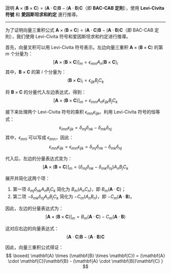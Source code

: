 證明 $\mathbf{A} \times (\mathbf{B} \times \mathbf{C}) = (\mathbf{A} \cdot \mathbf{C})\mathbf{B} - (\mathbf{A} \cdot \mathbf{B})\mathbf{C}$（即 **BAC-CAB 定則**），使用 **Levi-Civita 符號** 和 **愛因斯坦求和約定** 進行推導。

---

为了证明向量三重积公式 $\mathbf{A} \times (\mathbf{B} \times \mathbf{C}) = (\mathbf{A} \cdot \mathbf{C})\mathbf{B} - (\mathbf{A} \cdot \mathbf{B})\mathbf{C}$（即 BAC-CAB 定則），我们使用 Levi-Civita 符号和爱因斯坦求和约定进行推導。

首先，向量叉积可以用 Levi-Civita 符号表示。左边向量三重积 $\mathbf{A} \times (\mathbf{B} \times \mathbf{C})$ 的第 $m$ 个分量为：
$$
[\mathbf{A} \times (\mathbf{B} \times \mathbf{C})]_m = \epsilon_{mni} A_n (\mathbf{B} \times \mathbf{C})_i
$$
其中，$\mathbf{B} \times \mathbf{C}$ 的第 $i$ 个分量为：
$$
(\mathbf{B} \times \mathbf{C})_i = \epsilon_{ijk} B_j C_k
$$

将 $\mathbf{B} \times \mathbf{C}$ 的分量代入左边表达式，得到：
$$
[\mathbf{A} \times (\mathbf{B} \times \mathbf{C})]_m = \epsilon_{mni} A_n \epsilon_{ijk} B_j C_k
$$

接下来处理两个 Levi-Civita 符号的乘积 $\epsilon_{mni} \epsilon_{ijk}$。利用 Levi-Civita 符号的恒等式：
$$
\epsilon_{imn} \epsilon_{ijk} = \delta_{mj} \delta_{nk} - \delta_{mk} \delta_{nj}
$$
其中，$\epsilon_{mni}$ 可以写成 $\epsilon_{imn}$，因此：
$$
\epsilon_{mni} \epsilon_{ijk} = \epsilon_{imn} \epsilon_{ijk} = \delta_{mj} \delta_{nk} - \delta_{mk} \delta_{nj}
$$

代入后，左边的分量表达式变为：
$$
[\mathbf{A} \times (\mathbf{B} \times \mathbf{C})]_m = (\delta_{mj} \delta_{nk} - \delta_{mk} \delta_{nj}) A_n B_j C_k
$$

展开并简化这两个项：
1. 第一项 $\delta_{mj} \delta_{nk} A_n B_j C_k$ 简化为 $B_m (A_n C_n)$，即 $B_m (\mathbf{A} \cdot \mathbf{C})$；
2. 第二项 $-\delta_{mk} \delta_{nj} A_n B_j C_k$ 简化为 $-C_m (A_n B_n)$，即 $-C_m (\mathbf{A} \cdot \mathbf{B})$。

因此，左边的分量表达式为：
$$
[\mathbf{A} \times (\mathbf{B} \times \mathbf{C})]_m = B_m (\mathbf{A} \cdot \mathbf{C}) - C_m (\mathbf{A} \cdot \mathbf{B})
$$

这对应右边的向量表达式：
$$
(\mathbf{A} \cdot \mathbf{C})\mathbf{B} - (\mathbf{A} \cdot \mathbf{B})\mathbf{C}
$$

因此，向量三重积公式得证：
$$
\boxed{ \mathbf{A} \times (\mathbf{B} \times \mathbf{C}) = (\mathbf{A} \cdot \mathbf{C})\mathbf{B} - (\mathbf{A} \cdot \mathbf{B})\mathbf{C} }
$$
